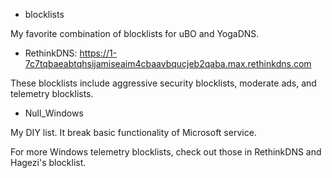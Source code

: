 * blocklists

My favorite combination of blocklists for uBO and YogaDNS.

* RethinkDNS: https://1-7c7tqbaeabtqhsijamiseaim4cbaavbqucjeb2qaba.max.rethinkdns.com

These blocklists include aggressive security blocklists, moderate ads, and telemetry blocklists.

* Null_Windows

My DIY list. It break basic functionality of Microsoft service.

For more Windows telemetry blocklists, check out those in RethinkDNS and Hagezi's blocklist.
